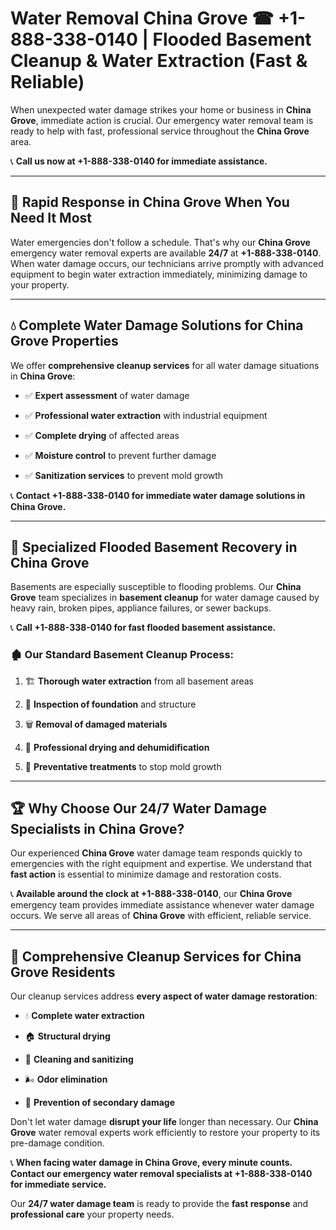 # Water Removal China Grove ☎ +1-888-338-0140 | Flooded Basement Cleanup & Water Extraction (Fast & Reliable)

When unexpected water damage strikes your home or business in **China Grove**, immediate action is crucial. Our emergency water removal team is ready to help with fast, professional service throughout the **China Grove** area. 

📞 **Call us now at +1-888-338-0140 for immediate assistance.**
---
## 🚀 Rapid Response in China Grove When You Need It Most
Water emergencies don't follow a schedule. That's why our **China Grove** emergency water removal experts are available **24/7** at **+1-888-338-0140**. When water damage occurs, our technicians arrive promptly with advanced equipment to begin water extraction immediately, minimizing damage to your property.
---
## 💧 Complete Water Damage Solutions for China Grove Properties
We offer **comprehensive cleanup services** for all water damage situations in **China Grove**:
- ✅ **Expert assessment** of water damage  
- ✅ **Professional water extraction** with industrial equipment  
- ✅ **Complete drying** of affected areas  
- ✅ **Moisture control** to prevent further damage  
- ✅ **Sanitization services** to prevent mold growth  
📞 **Contact +1-888-338-0140 for immediate water damage solutions in China Grove.**
---
## 🌊 Specialized Flooded Basement Recovery in China Grove
Basements are especially susceptible to flooding problems. Our **China Grove** team specializes in **basement cleanup** for water damage caused by heavy rain, broken pipes, appliance failures, or sewer backups. 
📞 **Call +1-888-338-0140 for fast flooded basement assistance.**
### 🏚️ Our Standard Basement Cleanup Process:
1. 🏗️ **Thorough water extraction** from all basement areas  
2. 🔎 **Inspection of foundation** and structure  
3. 🗑️ **Removal of damaged materials**  
4. 💨 **Professional drying and dehumidification**  
5. 🚫 **Preventative treatments** to stop mold growth  
---
## 🏆 Why Choose Our 24/7 Water Damage Specialists in China Grove?
Our experienced **China Grove** water damage team responds quickly to emergencies with the right equipment and expertise. We understand that **fast action** is essential to minimize damage and restoration costs.
📞 **Available around the clock at +1-888-338-0140**, our **China Grove** emergency team provides immediate assistance whenever water damage occurs. We serve all areas of **China Grove** with efficient, reliable service.
---
## 🧹 Comprehensive Cleanup Services for China Grove Residents
Our cleanup services address **every aspect of water damage restoration**:
- 💧 **Complete water extraction**  
- 🏠 **Structural drying**  
- 🧼 **Cleaning and sanitizing**  
- 🌬️ **Odor elimination**  
- 🚫 **Prevention of secondary damage**  
Don't let water damage **disrupt your life** longer than necessary. Our **China Grove** water removal experts work efficiently to restore your property to its pre-damage condition.
📞 **When facing water damage in China Grove, every minute counts. Contact our emergency water removal specialists at +1-888-338-0140 for immediate service.**
Our **24/7 water damage team** is ready to provide the **fast response** and **professional care** your property needs.
